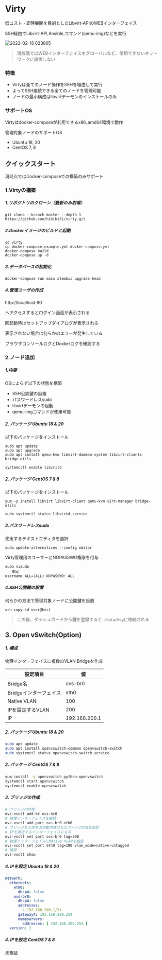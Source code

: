 # Virty

低コスト・即時展開を目的としたLibvirt-APIのWEBインターフェイス

SSH経由でLibvirt-API,Ansible,コマンド(qemu-img)などを実行

![2022-02-16 023805](https://user-images.githubusercontent.com/35087924/154118366-c61572bc-ee45-4a97-a825-2e5f95cc5cd5.png)

> 現段階ではWEBインターフェイスをグローバルなど、信用できないネットワークに設置しない

### 特徴

- Virtyは全てのノード操作をSSHを経由して実行
- よってSSH接続できる全てのノードを管理可能
- ノードの最小構成はlibvirtデーモンのインストールのみ

### サポートOS

Virtyはdocker-composeが利用できるx86_amd64環境で動作

管理対象ノードのサポートOS

- Ubuntu 18, 20
- CentOS 7, 8

## クイックスタート

現時点ではDocker-composeでの構築のみサポート

### 1.Virtyの構築

##### 1.リポジトリのクローン（最新のみ取得）

```
git clone --branch master --depth 1 https://github.com/hibiki31/virty.git
```

##### 2.Dockerイメージのビルドと起動

```
cd virty
cp docker-compose.example.yml docker-compose.yml
docker-compose build
docker-compose up -d
```

##### 3.データベースの初期化

```
docker-compose run main alembic upgrade head
```


##### 4.管理ユーザの作成

http://localhost:80 

へアクセスするとログイン画面が表示される

回起動時はセットアップダイアログが表示される

表示されない場合は何らかのエラーが発生している

ブラウザコンソールログとDockerログを確認する


### 2.ノード追加

##### 1.内容

OSによらず以下の状態を構築

- SSH公開鍵の設置
- パスワードレスsudo
- libvirtデーモンの起動
- qemu-imgコマンドが使用可能

##### 2. パッケージ Ubuntu 18 & 20

以下のパッケージをインストール

```
sudo apt update
sudo apt upgrade
sudo apt install qemu-kvm libvirt-daemon-system libvirt-clients bridge-utils
```

```
systemcltl enable libvritd
```

##### 2. パッケージ CentOS 7 & 8

以下のパッケージをインストール

```
yum -y install libvirt libvirt-client qemu-kvm virt-manager bridge-utils
```

```
sudo systemctl status libvirtd.service
```

##### 3.パスワードレスsudo

使用するテキストエディタを選択

```
sudo update-alternatives --config editor
```

Virty管理用のユーザーにNOPASSWD権限を付与

```
sudo visudo
-- 末尾 --
username ALL=(ALL) NOPASSWD: ALL
```

##### 4.SSH公開鍵の設置

何らかの方法で管理対象ノードに公開鍵を設置

```
ssh-copy-id user@host
```

> この後、ダッシュボードから鍵を登録すると`./data/key`に格納される


## 3. Open vSwitch(Option)

##### 1. 構成

物理インターフェイスに複数のVLAN Bridgeを作成

| 設定項目               | 値            |
| ---------------------- | ------------- |
| Bridge名               | ovs-br0       |
| Bridgeインターフェイス | eth0          |
| Native VLAN            | 100           |
| IPを設定するVLAN       | 200           |
| IP                     | 192.168.200.1 |

##### 2. パッケージ Ubuntu 18 & 20

```bash
sudo apt update
sudo apt install openvswitch-common openvswitch-switch
sudo systemctl status openvswitch-switch.service
```

##### 2. パッケージ CentOS 7 & 8

```bash
yum install -y openvswitch python-openvswitch
systemctl start openvswitch
systemctl enable openvswitch
```

##### 3. ブリッジの作成

```bash
# ブリッジの作成
ovs-vsctl add-br ovs-br0
# 物理インターフェイスを接続
ovs-vsctl add-port ovs-br0 eth0
# ブリッジ名と同名の自動作成されたポートにTAGを指定
# IPを設定するインターフェイスになる
ovs-vsctl set port ovs-br0 tag=200
# 物理インターフェイスにNative VLANを指定
ovs-vsctl set port eth0 tag=100 vlan_mode=native-untagged
# 確認
ovs-vsctl show
```

##### 4. IPを設定 Ubuntu 18 & 20

```yaml
network:
  ethernets:
    eth0:
      dhcp4: false
    ovs-br0:
      dhcp4: false
      addresses:
        - 192.168.200.1/24
      gateway4: 192.168.200.254
      nameservers:
        addresses: [ 192.168.200.254 ]
  version: 2
```

##### 4. IPを設定 CentOS 7 & 8

未検証
